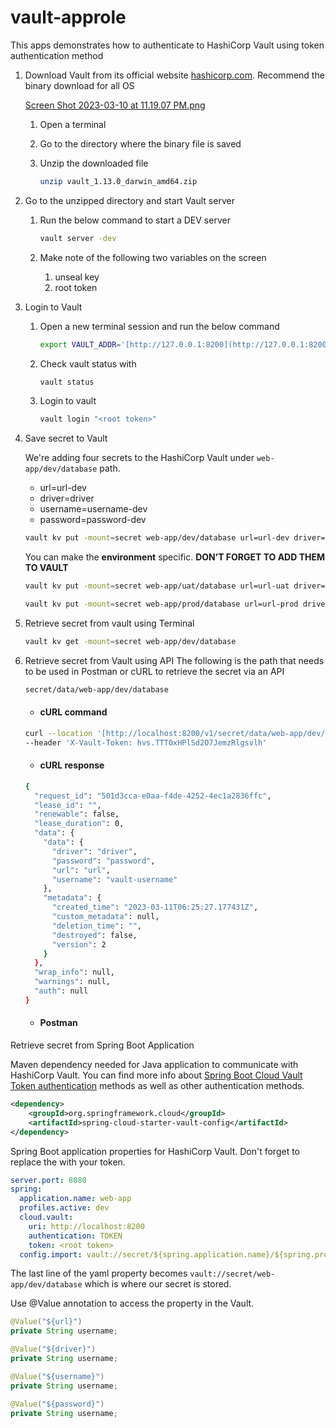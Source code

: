# vault-approle

This apps demonstrates how to authenticate to HashiCorp Vault using token authentication method

1. Download Vault from its official website [hashicorp.com](https://developer.hashicorp.com/vault/downloads). Recommend the binary download for all OS

   [Screen Shot 2023-03-10 at 11.19.07 PM.png](https://s3-us-west-2.amazonaws.com/secure.notion-static.com/c3055488-73cf-48ba-8c3e-2265fbdebb4e/Screen_Shot_2023-03-10_at_11.19.07_PM.png)

   1. Open a terminal
   2. Go to the directory where the binary file is saved
   3. Unzip the downloaded file

      ```bash
      unzip vault_1.13.0_darwin_amd64.zip
      ```

2. Go to the unzipped directory and start Vault server

   1. Run the below command to start a DEV server

      ```bash
      vault server -dev
      ```

   2. Make note of the following two variables on the screen
      1. unseal key
      2. root token

3. Login to Vault

   1. Open a new terminal session and run the below command

      ```bash
      export VAULT_ADDR='[http://127.0.0.1:8200](http://127.0.0.1:8200/)'
      ```

   2. Check vault status with

      ```bash
      vault status
      ```

   3. Login to vault

      ```bash
      vault login "<root token>"
      ```

4. Save secret to Vault

   We're adding four secrets to the HashiCorp Vault under `web-app/dev/database` path.

   - url=url-dev
   - driver=driver
   - username=username-dev
   - password=password-dev

   ```bash
   vault kv put -mount=secret web-app/dev/database url=url-dev driver=driver username=username-dev password=password-dev
   ```

   You can make the **environment** specific. **DON’T FORGET TO ADD THEM TO VAULT**

   ```bash
   vault kv put -mount=secret web-app/uat/database url=url-uat driver=driver username=username-uat password=password-uat

   vault kv put -mount=secret web-app/prod/database url=url-prod driver=driver username=username-prod password=password-prod
   ```

5. Retrieve secret from vault using Terminal

   ```bash
   vault kv get -mount=secret web-app/dev/database
   ```

6. Retrieve secret from Vault using API
   The following is the path that needs to be used in Postman or cURL to retrieve the secret via an API

   ```bash
   secret/data/web-app/dev/database
   ```

   - #### cURL command

   ```bash
   curl --location '[http://localhost:8200/v1/secret/data/web-app/dev/database](http://localhost:8200/v1/secret/data/web-app/dev/database)' \
   --header 'X-Vault-Token: hvs.TTT0xHPlSd2O7JemzRlgsvlh'
   ```

   - #### cURL response

   ```bash
   {
     "request_id": "501d3cca-e0aa-f4de-4252-4ec1a2836ffc",
     "lease_id": "",
     "renewable": false,
     "lease_duration": 0,
     "data": {
       "data": {
         "driver": "driver",
         "password": "password",
         "url": "url",
         "username": "vault-username"
       },
       "metadata": {
         "created_time": "2023-03-11T06:25:27.177431Z",
         "custom_metadata": null,
         "deletion_time": "",
         "destroyed": false,
         "version": 2
       }
     },
     "wrap_info": null,
     "warnings": null,
     "auth": null
   }
   ```

   - #### Postman

Retrieve secret from Spring Boot Application

Maven dependency needed for Java application to communicate with HashiCorp Vault. You can find more info about [Spring Boot Cloud Vault Token authentication](https://docs.spring.io/spring-cloud-vault/docs/current/reference/html/#vault.config.authentication.token) methods as well as other authentication methods.

```xml
<dependency>
    <groupId>org.springframework.cloud</groupId>
    <artifactId>spring-cloud-starter-vault-config</artifactId>
</dependency>
```

Spring Boot application properties for HashiCorp Vault. Don't forget to replace the <root token> with your token.

```yaml
server.port: 8080
spring:
  application.name: web-app
  profiles.active: dev
  cloud.vault:
    uri: http://localhost:8200
    authentication: TOKEN
    token: <root token>
  config.import: vault://secret/${spring.application.name}/${spring.profiles.active}/database
```

The last line of the yaml property becomes
`vault://secret/web-app/dev/database` which is where our secret is stored.

Use @Value annotation to access the property in the Vault.

```java
@Value("${url}")
private String username;

@Value("${driver}")
private String username;

@Value("${username}")
private String username;

@Value("${password}")
private String username;
```
